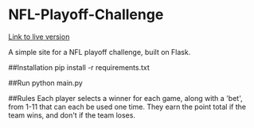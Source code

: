 NFL-Playoff-Challenge
=====================

[Link to live version](samgiagtzoglou.com/nflplayoffchallenge)

A simple site for a NFL playoff challenge, built on Flask.

##Installation
	pip install -r requirements.txt
	
##Run
	python main.py

##Rules
Each player selects a winner for each game, along with a 'bet', from 1-11 that can each be used one time. They earn the point total if the team wins, and don't if the team loses.
